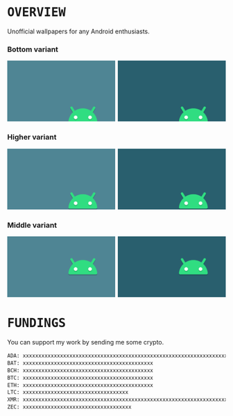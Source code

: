 # <samp>OVERVIEW</samp>

Unofficial wallpapers for any Android enthusiasts.

### Bottom variant

<a href="src/android-bottom-bright.png"><img src="src/android-bottom-bright.svg" width="49.5%"/></a><a><img src="assets/none.png" width="1%"/></a><a href="src/android-bottom-darken.png"><img src="src/android-bottom-darken.svg" width="49.5%"/></a>

### Higher variant

<a href="src/android-higher-bright.png"><img src="src/android-higher-bright.svg" width="49.5%"/></a><a><img src="assets/none.png" width="1%"/></a><a href="src/android-higher-darken.png"><img src="src/android-higher-darken.svg" width="49.5%"/></a>

### Middle variant

<a href="src/android-middle-bright.png"><img src="src/android-middle-bright.svg" width="49.5%"/></a><a><img src="assets/none.png" width="1%"/></a><a href="src/android-middle-darken.png"><img src="src/android-middle-darken.svg" width="49.5%"/></a>

# <samp>FUNDINGS</samp>

You can support my work by sending me some crypto.

```txt
ADA: xxxxxxxxxxxxxxxxxxxxxxxxxxxxxxxxxxxxxxxxxxxxxxxxxxxxxxxxxxxxxxxxxxxxxxxxxxxxxxxxxxxxxxxxxxxxxxxxxxxxxxx
BAT: xxxxxxxxxxxxxxxxxxxxxxxxxxxxxxxxxxxxxxxxxx
BCH: xxxxxxxxxxxxxxxxxxxxxxxxxxxxxxxxxxxxxxxxxx
BTC: xxxxxxxxxxxxxxxxxxxxxxxxxxxxxxxxxxxxxxxxxx
ETH: xxxxxxxxxxxxxxxxxxxxxxxxxxxxxxxxxxxxxxxxxx
LTC: xxxxxxxxxxxxxxxxxxxxxxxxxxxxxxxxxx
XMR: xxxxxxxxxxxxxxxxxxxxxxxxxxxxxxxxxxxxxxxxxxxxxxxxxxxxxxxxxxxxxxxxxxxxxxxxxxxxxxxxxxxxxxxxxxxxxxx
ZEC: xxxxxxxxxxxxxxxxxxxxxxxxxxxxxxxxxxx
```
